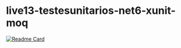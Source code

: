# live13-testesunitarios-net6-xunit-moq
[![Readme Card](https://github-readme-stats.vercel.app/api/pin/?username=holandino&repo=github-readme-stats)](https://github.com/holandino/github-readme-stats)
